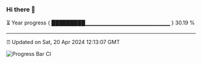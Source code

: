 ### Hi there 👋

⏳ Year progress { █████████▁▁▁▁▁▁▁▁▁▁▁▁▁▁▁▁▁▁▁▁▁ } 30.19 %

---

⏰ Updated on Sat, 20 Apr 2024 12:13:07 GMT

![Progress Bar CI](https://github.com/Shyam-Makwana/GitHub-Actions-Demo/workflows/Progress%20Bar%20CI/badge.svg)
